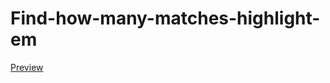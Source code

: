 # Find-how-many-matches-highlight-em

[Preview](https://oufcena.github.io/Find-how-many-matches---highlight-em/Find-how-many-matches---highlight-em.html)
